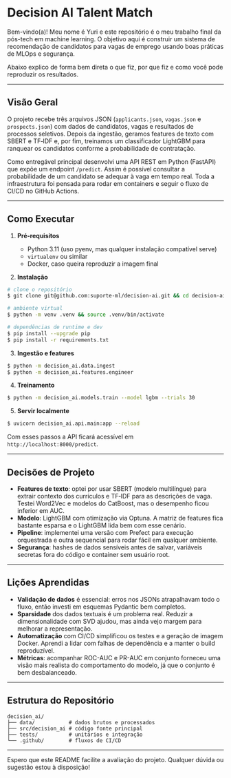 # Decision AI Talent Match

Bem-vindo(a)! Meu nome é Yuri e este repositório é o meu trabalho final da pós-tech em machine learning. O objetivo aqui é construir um sistema de recomendação de candidatos para vagas de emprego usando boas práticas de MLOps e segurança.

Abaixo explico de forma bem direta o que fiz, por que fiz e como você pode reproduzir os resultados.

---

## Visão Geral

O projeto recebe três arquivos JSON (`applicants.json`, `vagas.json` e `prospects.json`) com dados de candidatos, vagas e resultados de processos seletivos. Depois da ingestão, geramos features de texto com SBERT e TF‑IDF e, por fim, treinamos um classificador LightGBM para ranquear os candidatos conforme a probabilidade de contratação.

Como entregável principal desenvolvi uma API REST em Python (FastAPI) que expõe um endpoint `/predict`. Assim é possível consultar a probabilidade de um candidato se adequar à vaga em tempo real. Toda a infraestrutura foi pensada para rodar em containers e seguir o fluxo de CI/CD no GitHub Actions.

---

## Como Executar

1. **Pré-requisitos**
   - Python 3.11 (uso pyenv, mas qualquer instalação compatível serve)
   - `virtualenv` ou similar
   - Docker, caso queira reproduzir a imagem final

2. **Instalação**
```bash
# clone o repositório
$ git clone git@github.com:suporte-ml/decision-ai.git && cd decision-ai

# ambiente virtual
$ python -m venv .venv && source .venv/bin/activate

# dependências de runtime e dev
$ pip install --upgrade pip
$ pip install -r requirements.txt
```
3. **Ingestão e features**
```bash
$ python -m decision_ai.data.ingest
$ python -m decision_ai.features.engineer
```
4. **Treinamento**
```bash
$ python -m decision_ai.models.train --model lgbm --trials 30
```
5. **Servir localmente**
```bash
$ uvicorn decision_ai.api.main:app --reload
```

Com esses passos a API ficará acessível em `http://localhost:8000/predict`.

---

## Decisões de Projeto

- **Features de texto**: optei por usar SBERT (modelo multilíngue) para extrair contexto dos currículos e TF‑IDF para as descrições de vaga. Testei Word2Vec e modelos do CatBoost, mas o desempenho ficou inferior em AUC.
- **Modelo**: LightGBM com otimização via Optuna. A matriz de features fica bastante esparsa e o LightGBM lida bem com esse cenário.
- **Pipeline**: implementei uma versão com Prefect para execução orquestrada e outra sequencial para rodar fácil em qualquer ambiente.
- **Segurança**: hashes de dados sensíveis antes de salvar, variáveis secretas fora do código e container sem usuário root.

---

## Lições Aprendidas

- **Validação de dados** é essencial: erros nos JSONs atrapalhavam todo o fluxo, então investi em esquemas Pydantic bem completos.
- **Sparsidade** dos dados textuais é um problema real. Reduzir a dimensionalidade com SVD ajudou, mas ainda vejo margem para melhorar a representação.
- **Automatização** com CI/CD simplificou os testes e a geração de imagem Docker. Aprendi a lidar com falhas de dependência e a manter o build reproduzível.
- **Métricas**: acompanhar ROC-AUC e PR-AUC em conjunto forneceu uma visão mais realista do comportamento do modelo, já que o conjunto é bem desbalanceado.

---

## Estrutura do Repositório
```
decision_ai/
├── data/           # dados brutos e processados
├── src/decision_ai # código fonte principal
├── tests/          # unitários e integração
└── .github/        # fluxos de CI/CD
```

---

Espero que este README facilite a avaliação do projeto. Qualquer dúvida ou sugestão estou à disposição!


